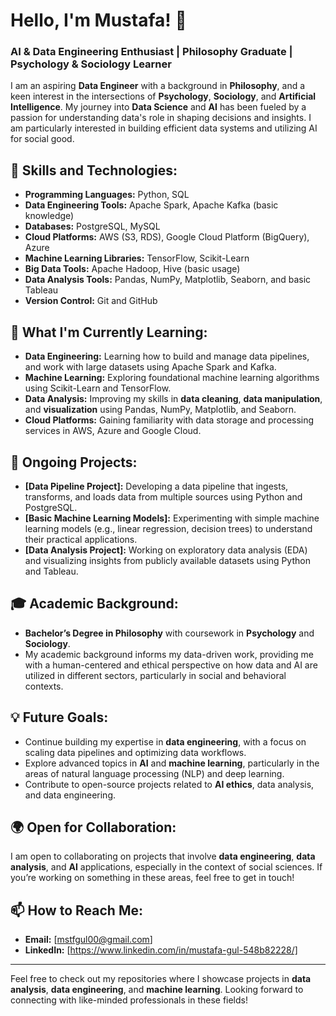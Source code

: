 # Hello, I'm Mustafa! 👋

### AI & Data Engineering Enthusiast | Philosophy Graduate | Psychology & Sociology Learner

I am an aspiring **Data Engineer** with a background in **Philosophy**, and a keen interest in the intersections of **Psychology**, **Sociology**, and **Artificial Intelligence**. My journey into **Data Science** and **AI** has been fueled by a passion for understanding data's role in shaping decisions and insights. I am particularly interested in building efficient data systems and utilizing AI for social good.

## 🚀 Skills and Technologies:
- **Programming Languages:** Python, SQL
- **Data Engineering Tools:** Apache Spark, Apache Kafka (basic knowledge)
- **Databases:** PostgreSQL, MySQL
- **Cloud Platforms:** AWS (S3, RDS), Google Cloud Platform (BigQuery), Azure
- **Machine Learning Libraries:** TensorFlow, Scikit-Learn
- **Big Data Tools:** Apache Hadoop, Hive (basic usage)
- **Data Analysis Tools:** Pandas, NumPy, Matplotlib, Seaborn, and basic Tableau
- **Version Control:** Git and GitHub

## 🌱 What I'm Currently Learning:
- **Data Engineering:** Learning how to build and manage data pipelines, and work with large datasets using Apache Spark and Kafka.
- **Machine Learning:** Exploring foundational machine learning algorithms using Scikit-Learn and TensorFlow.
- **Data Analysis:** Improving my skills in **data cleaning**, **data manipulation**, and **visualization** using Pandas, NumPy, Matplotlib, and Seaborn.
- **Cloud Platforms:** Gaining familiarity with data storage and processing services in AWS, Azure and Google Cloud.

## 🔭 Ongoing Projects:
- **[Data Pipeline Project]:** Developing a data pipeline that ingests, transforms, and loads data from multiple sources using Python and PostgreSQL.
- **[Basic Machine Learning Models]:** Experimenting with simple machine learning models (e.g., linear regression, decision trees) to understand their practical applications.
- **[Data Analysis Project]:** Working on exploratory data analysis (EDA) and visualizing insights from publicly available datasets using Python and Tableau.

## 🎓 Academic Background:
- **Bachelor’s Degree in Philosophy** with coursework in **Psychology** and **Sociology**. 
- My academic background informs my data-driven work, providing me with a human-centered and ethical perspective on how data and AI are utilized in different sectors, particularly in social and behavioral contexts.

## 💡 Future Goals:
- Continue building my expertise in **data engineering**, with a focus on scaling data pipelines and optimizing data workflows.
- Explore advanced topics in **AI** and **machine learning**, particularly in the areas of natural language processing (NLP) and deep learning.
- Contribute to open-source projects related to **AI ethics**, data analysis, and data engineering.

## 🌍 Open for Collaboration:
I am open to collaborating on projects that involve **data engineering**, **data analysis**, and **AI** applications, especially in the context of social sciences. If you’re working on something in these areas, feel free to get in touch!

## 📫 How to Reach Me:
- **Email:** [mstfgul00@gmail.com]
- **LinkedIn:** [https://www.linkedin.com/in/mustafa-gul-548b82228/]

---

Feel free to check out my repositories where I showcase projects in **data analysis**, **data engineering**, and **machine learning**. Looking forward to connecting with like-minded professionals in these fields!
